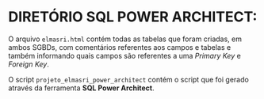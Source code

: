 # **DIRETÓRIO SQL POWER ARCHITECT:**

O arquivo `elmasri.html` contém todas as tabelas que foram criadas, em ambos SGBDs, com comentários referentes aos campos e tabelas e também informando quais campos são referentes a uma _Primary Key_ e _Foreign Key_.

O script `projeto_elmasri_power_architect` contém o script que foi gerado através da ferramenta **SQL Power Architect**.